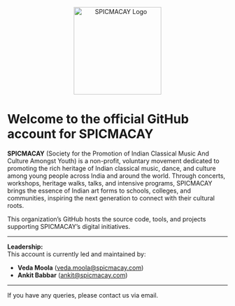 <p align="center">
  <img src="https://spicmacay.org/themes/custom/spicmacay/logo.svg" alt="SPICMACAY Logo" width="200"/>
</p>

# Welcome to the official GitHub account for SPICMACAY

**SPICMACAY** (Society for the Promotion of Indian Classical Music And Culture Amongst Youth) is a non-profit, voluntary movement dedicated to promoting the rich heritage of Indian classical music, dance, and culture among young people across India and around the world. Through concerts, workshops, heritage walks, talks, and intensive programs, SPICMACAY brings the essence of Indian art forms to schools, colleges, and communities, inspiring the next generation to connect with their cultural roots.

This organization’s GitHub hosts the source code, tools, and projects supporting SPICMACAY’s digital initiatives.

---

**Leadership:**  
This account is currently led and maintained by:

- **Veda Moola** (<veda.moola@spicmacay.com>)
- **Ankit Babbar** (<ankit@spicmacay.com>)

---

If you have any queries, please contact us via email.
